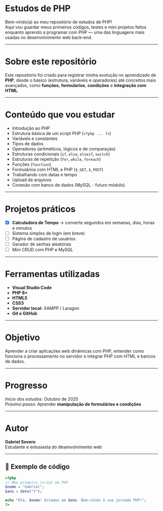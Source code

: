 # Estudos de PHP

Bem-vindo(a) ao meu repositório de estudos de PHP!  
Aqui vou guardar meus primeiros códigos, testes e mini projetos feitos enquanto aprendo a programar com PHP — uma das linguagens mais usadas no desenvolvimento web back-end.

---

# Sobre este repositório
Este repositório foi criado para registrar minha evolução no aprendizado de **PHP**, desde o básico (estrutura, variáveis e operadores) até conceitos mais avançados, como **funções**, **formularios**, **condições** e **integração com HTML**.

---

# Conteúdo que vou estudar

- Introdução ao PHP
- Estrutura básica de um script PHP (`<?php ... ?>`)
- Variáveis e constantes
- Tipos de dados
- Operadores (aritméticos, lógicos e de comparação)
- Estruturas condicionais (`if`, `else`, `elseif`, `switch`)
- Estruturas de repetição (`for`, `while`, `foreach`)
- Funções (`function`)
- Formulários com HTML e PHP (`$_GET`, `$_POST`)
- Trabalhando com datas e tempo
- Upload de arquivos
- Conexão com banco de dados (MySQL - futuro módulo)

---

# Projetos práticos

- [x] **Calculadora de Tempo** → converte segundos em semanas, dias, horas e minutos  
- [ ] Sistema simples de login (em breve)  
- [ ] Página de cadastro de usuários  
- [ ] Gerador de senhas aleatórias  
- [ ] Mini CRUD com PHP e MySQL  

---

# Ferramentas utilizadas
- **Visual Studio Code**
- **PHP 8+**
- **HTML5**
- **CSS3**
- **Servidor local:** XAMPP / Laragon  
- **Git e GitHub**

---

# Objetivo
Aprender a criar aplicações web dinâmicas com PHP, entender como funciona o processamento no servidor e integrar PHP com HTML e bancos de dados.

---

# Progresso
 *Início dos estudos:* Outubro de 2025  
 *Próximo passo:* Aprender **manipulação de formulários e condições**

---

# Autor
**Gabriel Severo**  
Estudante e entusiasta do desenvolvimento web 

---

## 🧩 Exemplo de código
```php
<?php
// Meu primeiro script em PHP
$nome = "Gabriel";
$ano = date("Y");

echo "Olá, $nome! Estamos em $ano. Bem-vindo à sua jornada PHP!";
?>
